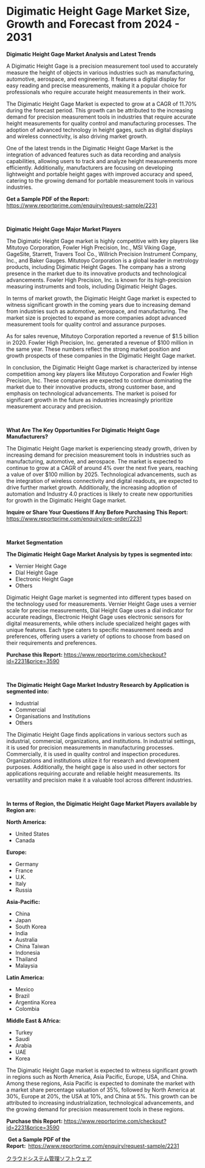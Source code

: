 <p><h1>Digimatic Height Gage Market Size, Growth and Forecast from 2024 - 2031</h1></p><p><strong>Digimatic Height Gage Market Analysis and Latest Trends</strong></p>
<p><p>A Digimatic Height Gage is a precision measurement tool used to accurately measure the height of objects in various industries such as manufacturing, automotive, aerospace, and engineering. It features a digital display for easy reading and precise measurements, making it a popular choice for professionals who require accurate height measurements in their work.</p><p>The Digimatic Height Gage Market is expected to grow at a CAGR of 11.70% during the forecast period. This growth can be attributed to the increasing demand for precision measurement tools in industries that require accurate height measurements for quality control and manufacturing processes. The adoption of advanced technology in height gages, such as digital displays and wireless connectivity, is also driving market growth.</p><p>One of the latest trends in the Digimatic Height Gage Market is the integration of advanced features such as data recording and analysis capabilities, allowing users to track and analyze height measurements more efficiently. Additionally, manufacturers are focusing on developing lightweight and portable height gages with improved accuracy and speed, catering to the growing demand for portable measurement tools in various industries.</p></p>
<p><strong>Get a Sample PDF of the Report:&nbsp;</strong> <a href="https://www.reportprime.com/enquiry/request-sample/2231">https://www.reportprime.com/enquiry/request-sample/2231</a></p>
<p>&nbsp;</p>
<p><strong>Digimatic Height Gage Major Market Players</strong></p>
<p><p>The Digimatic Height Gage market is highly competitive with key players like Mitutoyo Corporation, Fowler High Precision, Inc., MSI Viking Gage, GageSite, Starrett, Travers Tool Co., Willrich Precision Instrument Company, Inc., and Baker Gauges. Mitutoyo Corporation is a global leader in metrology products, including Digimatic Height Gages. The company has a strong presence in the market due to its innovative products and technological advancements. Fowler High Precision, Inc. is known for its high-precision measuring instruments and tools, including Digimatic Height Gages.</p><p>In terms of market growth, the Digimatic Height Gage market is expected to witness significant growth in the coming years due to increasing demand from industries such as automotive, aerospace, and manufacturing. The market size is projected to expand as more companies adopt advanced measurement tools for quality control and assurance purposes.</p><p>As for sales revenue, Mitutoyo Corporation reported a revenue of $1.5 billion in 2020. Fowler High Precision, Inc. generated a revenue of $100 million in the same year. These numbers reflect the strong market position and growth prospects of these companies in the Digimatic Height Gage market.</p><p>In conclusion, the Digimatic Height Gage market is characterized by intense competition among key players like Mitutoyo Corporation and Fowler High Precision, Inc. These companies are expected to continue dominating the market due to their innovative products, strong customer base, and emphasis on technological advancements. The market is poised for significant growth in the future as industries increasingly prioritize measurement accuracy and precision.</p></p>
<p>&nbsp;</p>
<p><strong>What Are The Key Opportunities For Digimatic Height Gage Manufacturers?</strong></p>
<p><p>The Digimatic Height Gage market is experiencing steady growth, driven by increasing demand for precision measurement tools in industries such as manufacturing, automotive, and aerospace. The market is expected to continue to grow at a CAGR of around 4% over the next five years, reaching a value of over $100 million by 2025. Technological advancements, such as the integration of wireless connectivity and digital readouts, are expected to drive further market growth. Additionally, the increasing adoption of automation and Industry 4.0 practices is likely to create new opportunities for growth in the Digimatic Height Gage market.</p></p>
<p><strong>Inquire or Share Your Questions If Any Before Purchasing This Report:</strong> <a href="https://www.reportprime.com/enquiry/pre-order/2231">https://www.reportprime.com/enquiry/pre-order/2231</a></p>
<p>&nbsp;</p>
<p><strong>Market Segmentation</strong></p>
<p><strong>The Digimatic Height Gage Market Analysis by types is segmented into:</strong></p>
<p><ul><li>Vernier Height Gage</li><li>Dial Height Gage</li><li>Electronic Height Gage</li><li>Others</li></ul></p>
<p><p>Digimatic Height Gage market is segmented into different types based on the technology used for measurements. Vernier Height Gage uses a vernier scale for precise measurements, Dial Height Gage uses a dial indicator for accurate readings, Electronic Height Gage uses electronic sensors for digital measurements, while others include specialized height gages with unique features. Each type caters to specific measurement needs and preferences, offering users a variety of options to choose from based on their requirements and preferences.</p></p>
<p><strong>Purchase this Report:&nbsp;</strong><a href="https://www.reportprime.com/checkout?id=2231&price=3590">https://www.reportprime.com/checkout?id=2231&price=3590</a></p>
<p>&nbsp;</p>
<p><strong>The Digimatic Height Gage Market Industry Research by Application is segmented into:</strong></p>
<p><ul><li>Industrial</li><li>Commercial</li><li>Organisations and Institutions</li><li>Others</li></ul></p>
<p><p>The Digimatic Height Gage finds applications in various sectors such as industrial, commercial, organizations, and institutions. In industrial settings, it is used for precision measurements in manufacturing processes. Commercially, it is used in quality control and inspection procedures. Organizations and institutions utilize it for research and development purposes. Additionally, the height gage is also used in other sectors for applications requiring accurate and reliable height measurements. Its versatility and precision make it a valuable tool across different industries.</p></p>
<p>&nbsp;</p>
<p><strong>In terms of Region, the Digimatic Height Gage Market Players available by Region are:</strong></p>
<p>
    <p> <strong> North America: </strong>
        <ul>
            <li>United States</li>
            <li>Canada</li>
        </ul>
        </p> 
    <p> <strong> Europe: </strong>
        <ul>
            <li>Germany</li>
            <li>France</li>
            <li>U.K.</li>
            <li>Italy</li>
            <li>Russia</li>
        </ul>
        </p> 
    <p> <strong> Asia-Pacific: </strong>
        <ul>
            <li>China</li>
            <li>Japan</li>
            <li>South Korea</li>
            <li>India</li>
            <li>Australia</li>
            <li>China Taiwan</li>
            <li>Indonesia</li>
            <li>Thailand</li>
            <li>Malaysia</li>
        </ul>
        </p> 
    <p> <strong> Latin America: </strong>
        <ul>
            <li>Mexico</li>
            <li>Brazil</li>
            <li>Argentina Korea</li>
            <li>Colombia</li>
        </ul>
        </p> 
    <p> <strong> Middle East & Africa: </strong>
        <ul>
            <li>Turkey</li>
            <li>Saudi</li>
            <li>Arabia</li>
            <li>UAE</li>
            <li>Korea</li>
        </ul>
    </p>
    </p>
<p><p>The Digimatic Height Gage market is expected to witness significant growth in regions such as North America, Asia Pacific, Europe, USA, and China. Among these regions, Asia Pacific is expected to dominate the market with a market share percentage valuation of 35%, followed by North America at 30%, Europe at 20%, the USA at 10%, and China at 5%. This growth can be attributed to increasing industrialization, technological advancements, and the growing demand for precision measurement tools in these regions.</p></p>
<p><strong>Purchase this Report: </strong><a href="https://www.reportprime.com/checkout?id=2231&price=3590">https://www.reportprime.com/checkout?id=2231&price=3590</a></p>
<p>&nbsp;<strong>Get a Sample PDF of the Report:&nbsp;&nbsp;</strong><a href="https://www.reportprime.com/enquiry/request-sample/2231">https://www.reportprime.com/enquiry/request-sample/2231</a></p>
<p><strong></strong></p>
<p><p><a href="https://github.com/oqoeusbvpadwjs08/Market-Research-Report-List-1/blob/main/969847111294.md">クラウドシステム管理ソフトウェア</a></p></p>